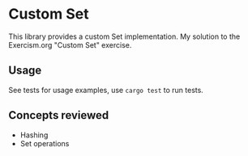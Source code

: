 # Custom Set
This library provides a custom Set implementation. My solution to the Exercism.org "Custom Set" exercise.
## Usage
See tests for usage examples, use `cargo test` to run tests.
## Concepts reviewed
- Hashing
- Set operations
